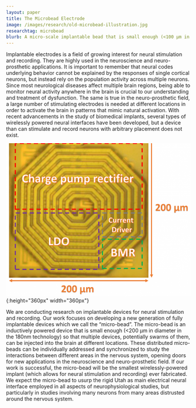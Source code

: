 ```yaml
---
layout: paper
title: The Microbead Electrode
image: /images/research/old-microbead-illustration.jpg
researchtag: microbead
blurb: A micro-scale implantable bead that is small enough (<100 µm in diameter) so that multiple devices, potentially swarms of them, can be “injected” into the brain at different locations for neural recording and stimulation.
---
```


Implantable electrodes is a field of growing interest for neural stimulation and recording. They are highly used in the neuroscience and neuro-prosthetic applications. It is important to remember that neural codes underlying behavior cannot be explained by the responses of single cortical neurons, but instead rely on the population activity across multiple neurons. Since most neurological diseases affect multiple brain regions, being able to monitor neural activity anywhere in the brain is crucial to our understanding and treatment of dysfunction. The same is true in the neuro-prosthetic field, a large number of stimulating electrodes is needed at different locations in order to activate the brain in patterns that mimic natural activation. With recent advancements in the study of biomedical implants, several types of wirelessly powered neural interfaces have been developed, but a device than can stimulate and record neurons with arbitrary placement does not exist.

![Image of the microbead coil](/images/research/old-microbead-coil.png){:height="360px" width="360px"}


We are conducting research on implantable devices for neural stimulation and recording. Our work focuses on developing a new generation of fully implantable devices which we call the “micro-bead”. The micro-bead is an inductively powered device that is small enough (<200 μm in diameter in the 180nm technology) so that multiple devices, potentially swarms of them, can be injected into the brain at different locations. These distributed micro-beads can be individually addressed and synchronized to study the interactions between different areas in the nervous system, opening doors for new applications in the neuroscience and neuro-prosthetic field. If our work is successful, the micro-bead will be the smallest wirelessly-powered implant (which allows for neural stimulation and recording) ever fabricated. We expect the micro-bead to usurp the rigid Utah as main electrical neural interface employed in all aspects of neurophysiological studies, but particularly in studies involving many neurons from many areas distrusted around the nervous system.
